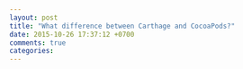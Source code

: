 ```yaml
---
layout: post
title: "What difference between Carthage and CocoaPods?"
date: 2015-10-26 17:37:12 +0700
comments: true
categories: 
---
```

